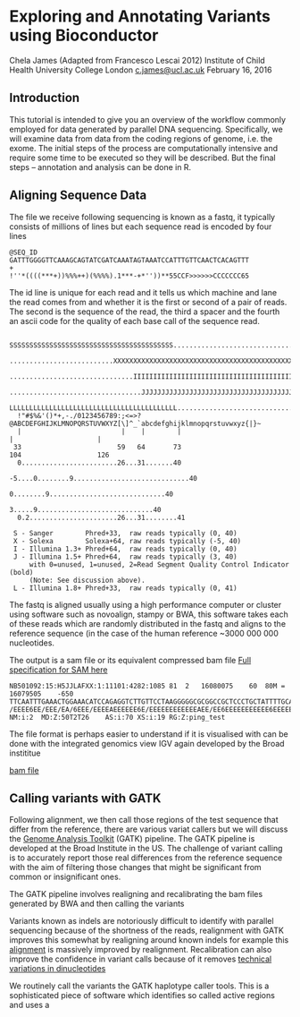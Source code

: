 

# Exploring and Annotating Variants using Bioconductor
Chela James (Adapted from Francesco Lescai 2012)
Institute of Child Health
University College London
c.james@ucl.ac.uk
February 16, 2016

## Introduction

This tutorial is intended to give you an overview of the workflow commonly employed for data generated by parallel DNA sequencing.  Specifically, we will examine data from data from the coding regions of genome, i.e. the exome.  The initial steps of the process are computationally intensive and require some time to be executed so they will be described. But the final steps – annotation and analysis can be done in R.


## Aligning Sequence Data
The file we receive following sequencing is known as a fastq, it typically consists of millions of lines but each sequence read is encoded by four lines
```
@SEQ_ID
GATTTGGGGTTCAAAGCAGTATCGATCAAATAGTAAATCCATTTGTTCAACTCACAGTTT
+
!''*((((***+))%%%++)(%%%%).1***-+*''))**55CCF>>>>>>CCCCCCC65
```

The id line is unique for each read and it tells us which machine and lane the read comes from and whether it is the first or second of a pair of reads. The second is the sequence of the read, the third a spacer and the fourth an ascii code for the quality of each base call of the sequence read.


```
  SSSSSSSSSSSSSSSSSSSSSSSSSSSSSSSSSSSSSSSSS.....................................................
  ..........................XXXXXXXXXXXXXXXXXXXXXXXXXXXXXXXXXXXXXXXXXXXXXX......................
  ...............................IIIIIIIIIIIIIIIIIIIIIIIIIIIIIIIIIIIIIIIII......................
  .................................JJJJJJJJJJJJJJJJJJJJJJJJJJJJJJJJJJJJJJJ......................
  LLLLLLLLLLLLLLLLLLLLLLLLLLLLLLLLLLLLLLLLLL....................................................
  !"#$%&'()*+,-./0123456789:;<=>?@ABCDEFGHIJKLMNOPQRSTUVWXYZ[\]^_`abcdefghijklmnopqrstuvwxyz{|}~
  |                         |    |        |                              |                     |
 33                        59   64       73                            104                   126
  0........................26...31.......40                                
                           -5....0........9.............................40 
                                 0........9.............................40 
                                    3.....9.............................40 
  0.2......................26...31........41                              

 S - Sanger        Phred+33,  raw reads typically (0, 40)
 X - Solexa        Solexa+64, raw reads typically (-5, 40)
 I - Illumina 1.3+ Phred+64,  raw reads typically (0, 40)
 J - Illumina 1.5+ Phred+64,  raw reads typically (3, 40)
     with 0=unused, 1=unused, 2=Read Segment Quality Control Indicator (bold) 
     (Note: See discussion above).
 L - Illumina 1.8+ Phred+33,  raw reads typically (0, 41)
 ```
The fastq is aligned usually using a high performance computer or cluster using software such as novoalign, stampy or BWA, this software takes each of these reads which are randomly distributed in the fastq and aligns to the reference sequence (in the case of the human reference ~3000 000 000 nucleotides.


The output is a sam file or its equivalent compressed bam file
<a href="https://samtools.github.io/hts-specs/SAMv1.pdf">Full specification for SAM here</a>


```
NB501092:15:H5JJLAFXX:1:11101:4282:1085	81	2	16080075	60	80M	=	16079505	-650	TTCAATTTGAAACTGGAAACATCCAGAGGTCTTGTTCCTAAGGGGGCGCGGCCGCTCCCTGCTATTTTGCACCTTCGGAC	/EEEE6EE/EEE/EA/6EEE/EEEEAEEEEEE6E/EEEEEEEEEEEEAEE/EE6EEEEEEEEEEE6EEEEEEEEEAA//A	NM:i:2	MD:Z:50T2T26	AS:i:70	XS:i:19	RG:Z:ping_test
```

The file format is perhaps easier to understand if it is visualised with can be done with the integrated genomics view IGV again developed by the Broad instititue

<a href="https://basespace.files.wordpress.com/2012/10/igv_screenshot1.png">bam file</a>


## Calling variants with GATK

Following alignment, we then call those regions of the test sequence that differ from the reference, there are various variat callers but we will discuss the <a href="https://www.broadinstitute.org/gatk/">Genome Analysis Toolkit</a> (GATK) pipeline.  The GATK pipeline is developed at the Broad Institute in the US.
The challenge of variant calling is to accurately report those real differences from the reference sequence with the aim of filtering those changes that might be significant from common or insignificant ones.

The GATK pipeline involves realigning and recalibrating the bam files generated by BWA and then calling the variants

Variants known as indels are notoriously difficult to identify with parallel sequencing because of the shortness of the reads, realignment with GATK improves this somewhat by realigning around known indels for example this <a href="https://raw.githubusercontent.com/mozack/abra/master/misc/example.png">alignment</a> is massively improved by realignment.  Recalibration can also improve the confidence in variant calls because of it removes <a href="http://cdn.vanillaforums.com/gatk.vanillaforums.com/FileUpload/16/257337235569ff4ea8f4a05e803b8c.png">technical variations in dinucleotides</a>

We routinely call the variants the GATK haplotype caller tools.   This is a sophisticated piece of software which identifies so called active regions and uses a  
